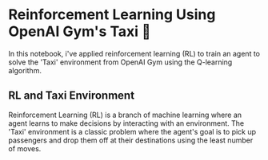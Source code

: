 # Reinforcement Learning Using OpenAI Gym's Taxi 🚕

In this notebook, i've applied reinforcement learning (RL) to train an agent to solve the 'Taxi' environment from OpenAI Gym using the Q-learning algorithm.

## RL and Taxi Environment

Reinforcement Learning (RL) is a branch of machine learning where an agent learns to make decisions by interacting with an environment. The 'Taxi' environment is a classic problem where the agent's goal is to pick up passengers and drop them off at their destinations using the least number of moves.

